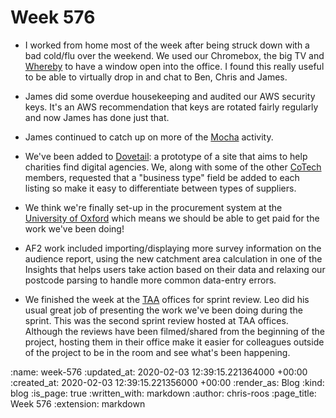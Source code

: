Week 576
========

- I worked from home most of the week after being struck down with a bad cold/flu over the weekend. We used our Chromebox, the big TV and [Whereby][whereby] to have a window open into the office. I found this really useful to be able to virtually drop in and chat to Ben, Chris and James.

- James did some overdue housekeeping and audited our AWS security keys. It's an AWS recommendation that keys are rotated fairly regularly and now James has done just that.

- James continued to catch up on more of the [Mocha][mocha] activity.

- We've been added to [Dovetail][dovetail]: a prototype of a site that aims to help charities find digital agencies. We, along with some of the other [CoTech][cotech] members, requested that a "business type" field be added to each listing so make it easy to differentiate between types of suppliers.

- We think we're finally set-up in the procurement system at the [University of Oxford][oxford-university] which means we should be able to get paid for the work we've been doing!

- AF2 work included importing/displaying more survey information on the audience report, using the new catchment area calculation in one of the Insights that helps users take action based on their data and relaxing our postcode parsing to handle more common data-entry errors.

- We finished the week at the [TAA][taa] offices for sprint review. Leo did his usual great job of presenting the work we've been doing during the sprint. This was the second sprint review hosted at TAA offices. Although the reviews have been filmed/shared from the beginning of the project, hosting them in their office make it easier for colleagues outside of the project to be in the room and see what's been happening.

[cotech]: https://www.coops.tech/
[dovetail]: https://dovetailapp.webflow.io/
[mocha]: https://github.com/freerange/mocha
[oxford-university]: http://www.ox.ac.uk/
[taa]: https://www.theaudienceagency.org/
[whereby]: https://whereby.com/

:name: week-576
:updated_at: 2020-02-03 12:39:15.221364000 +00:00
:created_at: 2020-02-03 12:39:15.221356000 +00:00
:render_as: Blog
:kind: blog
:is_page: true
:written_with: markdown
:author: chris-roos
:page_title: Week 576
:extension: markdown
